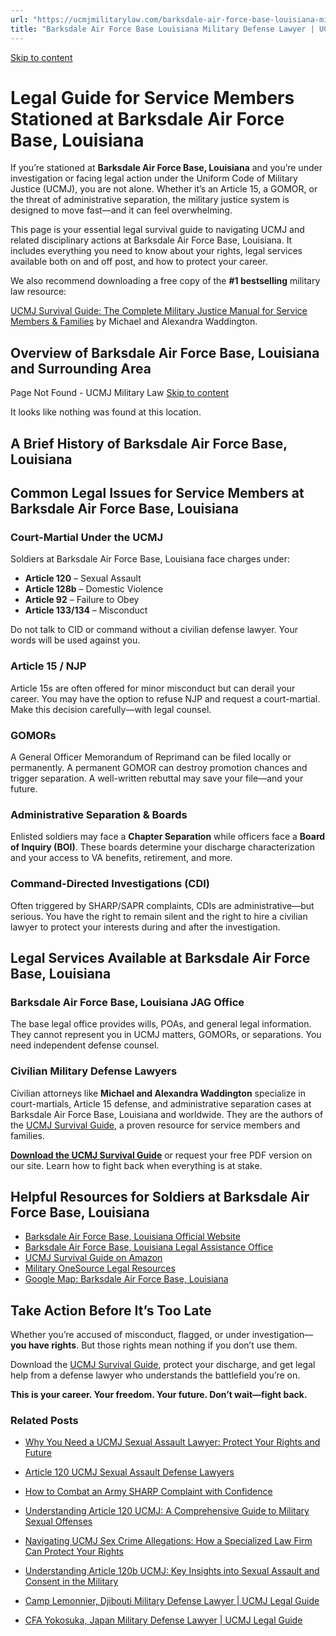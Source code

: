 ```yaml
---
url: "https://ucmjmilitarylaw.com/barksdale-air-force-base-louisiana-military-defense-lawyer-ucmj-legal-guide/"
title: "Barksdale Air Force Base Louisiana Military Defense Lawyer | UCMJ Legal Guide"
---
```


[Skip to content](https://ucmjmilitarylaw.com/barksdale-air-force-base-louisiana-military-defense-lawyer-ucmj-legal-guide/#content)

# Legal Guide for Service Members Stationed at Barksdale Air Force Base, Louisiana

If you’re stationed at **Barksdale Air Force Base, Louisiana** and you’re under investigation or facing legal action under the Uniform Code of Military Justice (UCMJ), you are not alone. Whether it’s an Article 15, a GOMOR, or the threat of administrative separation, the military justice system is designed to move fast—and it can feel overwhelming.

This page is your essential legal survival guide to navigating UCMJ and related disciplinary actions at Barksdale Air Force Base, Louisiana. It includes everything you need to know about your rights, legal services available both on and off post, and how to protect your career.

We also recommend downloading a free copy of the **#1 bestselling** military law resource:

[UCMJ Survival Guide: The Complete Military Justice Manual for Service Members & Families](https://www.amazon.com/dp/B0FCDD3B2Z) by Michael and Alexandra Waddington.

## Overview of Barksdale Air Force Base, Louisiana and Surrounding Area

Page Not Found - UCMJ Military Law [Skip to content](https://ucmjmilitarylaw.com/barksdale-air-force-base-louisiana-military-defense-lawyer-ucmj-legal-guide/%7Blocation7#content)

It looks like nothing was found at this location.

## A Brief History of Barksdale Air Force Base, Louisiana

## Common Legal Issues for Service Members at Barksdale Air Force Base, Louisiana

### Court-Martial Under the UCMJ

Soldiers at Barksdale Air Force Base, Louisiana face charges under:

- **Article 120** – Sexual Assault
- **Article 128b** – Domestic Violence
- **Article 92** – Failure to Obey
- **Article 133/134** – Misconduct

Do not talk to CID or command without a civilian defense lawyer. Your words will be used against you.

### Article 15 / NJP

Article 15s are often offered for minor misconduct but can derail your career. You may have the option to refuse NJP and request a court-martial. Make this decision carefully—with legal counsel.

### GOMORs

A General Officer Memorandum of Reprimand can be filed locally or permanently. A permanent GOMOR can destroy promotion chances and trigger separation. A well-written rebuttal may save your file—and your future.

### Administrative Separation & Boards

Enlisted soldiers may face a **Chapter Separation** while officers face a **Board of Inquiry (BOI)**. These boards determine your discharge characterization and your access to VA benefits, retirement, and more.

### Command-Directed Investigations (CDI)

Often triggered by SHARP/SAPR complaints, CDIs are administrative—but serious. You have the right to remain silent and the right to hire a civilian lawyer to protect your interests during and after the investigation.

## Legal Services Available at Barksdale Air Force Base, Louisiana

### Barksdale Air Force Base, Louisiana JAG Office

The base legal office provides wills, POAs, and general legal information. They cannot represent you in UCMJ matters, GOMORs, or separations. You need independent defense counsel.

### Civilian Military Defense Lawyers

Civilian attorneys like **Michael and Alexandra Waddington** specialize in court-martials, Article 15 defense, and administrative separation cases at Barksdale Air Force Base, Louisiana and worldwide. They are the authors of the [UCMJ Survival Guide](https://www.amazon.com/dp/B0FCDD3B2Z), a proven resource for service members and families.

**[Download the UCMJ Survival Guide](https://www.amazon.com/dp/B0FCDD3B2Z)** or request your free PDF version on our site. Learn how to fight back when everything is at stake.

## Helpful Resources for Soldiers at Barksdale Air Force Base, Louisiana

- [Barksdale Air Force Base, Louisiana Official Website](https://ucmjmilitarylaw.com/barksdale-air-force-base-louisiana-military-defense-lawyer-ucmj-legal-guide/%7Blocation12%7D)
- [Barksdale Air Force Base, Louisiana Legal Assistance Office](https://ucmjmilitarylaw.com/barksdale-air-force-base-louisiana-military-defense-lawyer-ucmj-legal-guide/%7Blocation13%7D)
- [UCMJ Survival Guide on Amazon](https://www.amazon.com/dp/B0FCDD3B2Z)
- [Military OneSource Legal Resources](https://www.militaryonesource.mil/legal/)
- [Google Map: Barksdale Air Force Base, Louisiana](https://ucmjmilitarylaw.com/barksdale-air-force-base-louisiana-military-defense-lawyer-ucmj-legal-guide/%7Blocation14%7D)

## Take Action Before It’s Too Late

Whether you’re accused of misconduct, flagged, or under investigation— **you have rights**. But those rights mean nothing if you don’t use them.

Download the [UCMJ Survival Guide](https://www.amazon.com/dp/B0FCDD3B2Z), protect your discharge, and get legal help from a defense lawyer who understands the battlefield you’re on.

**This is your career. Your freedom. Your future. Don’t wait—fight back.**

### Related Posts

- [Why You Need a UCMJ Sexual Assault Lawyer: Protect Your Rights and Future](https://ucmjmilitarylaw.com/ucmj-sexual-assault-lawyer/)
- [Article 120 UCMJ Sexual Assault Defense Lawyers](https://ucmjmilitarylaw.com/military-defense-lawyers/article-120-ucmj-sexual-assault-defense-lawyers/)
- [How to Combat an Army SHARP Complaint with Confidence](https://ucmjmilitarylaw.com/how-to-fight-a-sharp-complaint/)
- [Understanding Article 120 UCMJ: A Comprehensive Guide to Military Sexual Offenses](https://ucmjmilitarylaw.com/article-120-ucmj/)

- [Navigating UCMJ Sex Crime Allegations: How a Specialized Law Firm Can Protect Your Rights](https://ucmjmilitarylaw.com/ucmj-sex-crime-law-firm/)
- [Understanding Article 120b UCMJ: Key Insights into Sexual Assault and Consent in the Military](https://ucmjmilitarylaw.com/article-120b-ucmj/)
- [Camp Lemonnier, Djibouti Military Defense Lawyer \| UCMJ Legal Guide](https://ucmjmilitarylaw.com/camp-lemonnier-djibouti-military-defense-lawyer-ucmj-legal-guide/)
- [CFA Yokosuka, Japan Military Defense Lawyer \| UCMJ Legal Guide](https://ucmjmilitarylaw.com/cfa-yokosuka-japan-military-defense-lawyer-ucmj-legal-guide/)